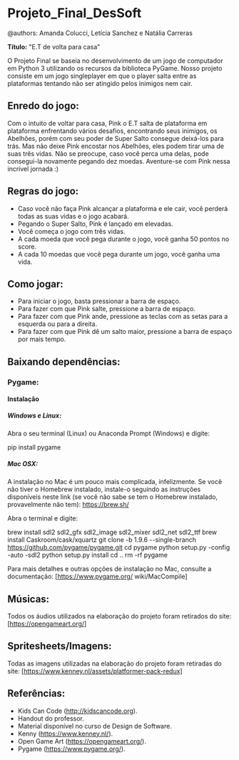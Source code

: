 # Projeto_Final_DesSoft

@authors: Amanda Colucci, Letícia Sanchez e Natália Carreras

**Título:** "E.T de volta para casa"

O Projeto Final se baseia no desenvolvimento de um jogo de computador em Python 3 utilizando os recursos da biblioteca PyGame. Nosso projeto consiste em um jogo singleplayer em que o player salta entre as plataformas tentando não ser atingido pelos inimigos nem cair. 

## Enredo do jogo:

  Com o intuito de voltar para casa, Pink o E.T salta de plataforma em plataforma enfrentando vários desafios, encontrando seus inimigos, os Abelhões, porém com seu poder de Super Salto consegue deixá-los para trás. Mas não deixe Pink encostar nos Abelhões, eles podem tirar uma de suas três vidas. Não se preocupe, caso você perca uma delas, pode consegui-la novamente pegando dez moedas. Aventure-se com Pink nessa incrível jornada :)
  
## Regras do jogo:
  
- Caso você não faça Pink alcançar a plataforma e ele cair, você perderá todas as suas vidas e o jogo acabará.
- Pegando o Super Salto, Pink é lançado em elevadas. 
- Você começa o jogo com três vidas.
- A cada moeda que você pega durante o jogo, você ganha 50 pontos no score. 
- A cada 10 moedas que você pega durante um jogo, você ganha uma vida.

## Como jogar:
  
- Para iniciar o jogo, basta pressionar a barra de espaço. 
- Para fazer com que Pink salte, pressione a barra de espaço.
- Para fazer com que Pink ande, pressione as teclas com as setas para a esquerda ou para a direita.
- Para fazer com que Pink dê um salto maior, pressione a barra de espaço por mais tempo.

## Baixando dependências:

### Pygame:
  
#### Instalação
  
##### Windows e Linux:
  
  Abra o seu terminal (Linux) ou Anaconda Prompt (Windows) e digite:

  pip install pygame

##### Mac OSX:
  
  A instalação no Mac é um pouco mais complicada, infelizmente. Se você não tiver o Homebrew instalado, instale-o seguindo as instruções disponíveis neste link (se você não sabe se tem o Homebrew instalado, provavelmente não tem): https://brew.sh/
   
  Abra o terminal e digite:

  brew install sdl2 sdl2_gfx sdl2_image sdl2_mixer sdl2_net sdl2_ttf
  brew install Caskroom/cask/xquartz
  git clone -b 1.9.6 --single-branch https://github.com/pygame/pygame.git cd pygame
  python setup.py -config -auto -sdl2
  python setup.py install
  cd ..
  rm -rf pygame

  Para mais detalhes e outras opções de instalação no Mac, consulte a documentação: [https://www.pygame.org/ wiki/MacCompile]

## Músicas:

Todos os áudios utilizados na elaboração do projeto foram retirados do site: [https://opengameart.org/]

## Spritesheets/Imagens:

Todas as imagens utilizadas na elaboração do projeto foram retiradas do site: [https://www.kenney.nl/assets/platformer-pack-redux]

## Referências:

- Kids Can Code (http://kidscancode.org).
- Handout do professor.
- Material disponível no curso de Design de Software.
- Kenny (https://www.kenney.nl/).
- Open Game Art (https://opengameart.org/).
- Pygame (https://www.pygame.org/).
